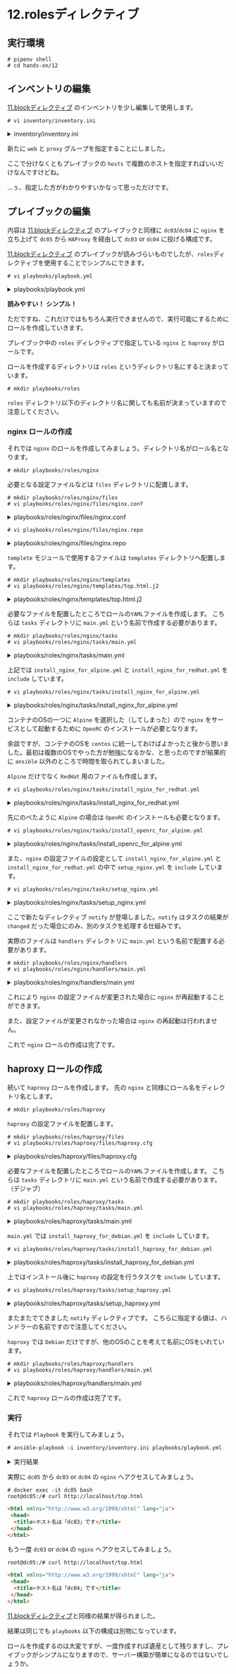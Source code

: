 # 12.rolesディレクティブ

## 実行環境

~~~console
# pipenv shell
# cd hands-on/12
~~~

## インベントリの編集

[11.blockディレクティブ](../11/README.md) のインベントリを少し編集して使用します。

~~~console
# vi inventory/inventory.ini
~~~

<details><summary>inventory/inventory.ini</summary><p>

~~~ini
[docker]
dc03
dc04
dc05

[alpine]
dc03

[centos]
dc04

[debian]
dc05

[web]
dc03
dc04

[proxy]
dc05
~~~

</p></details>

新たに `web` と `proxy` グループを指定することにしました。

ここで分けなくともプレイブックの `hosts` で複数のホストを指定すればいいだけなんですけどね。

...ぅ、指定した方がわかりやすいかなって思っただけです。

## プレイブックの編集

内容は [11.blockディレクティブ](../11/README.md) のプレイブックと同様に `dc03`/`dc04` に `nginx` を立ち上げて `dc05` から `HAProxy` を経由して `dc03` or `dc04` に投げる構成です。

[11.blockディレクティブ](../11/README.md) のプレイブックが読みづらいものでしたが、`roles`ディレクティブを使用することでシンプルにできます。

~~~console
# vi playbooks/playbook.yml
~~~

<details><summary>playbooks/playbook.yml</summary><p>

~~~yaml
---
- hosts: web
  connection: docker
  roles:
    - nginx

- hosts: proxy
  connection: docker
  roles:
    - haproxy
~~~

</p></details>

**読みやすい！** **シンプル！**

ただですね、これだけではもちろん実行できませんので、実行可能にするためにロールを作成していきます。

プレイブック中の `roles` ディレクティブで指定している `nginx` と `haproxy` がロールです。

ロールを作成するディレクトリは `roles` というディレクトリ名にすると決まっています。

~~~console
# mkdir playbooks/roles
~~~

`roles` ディレクトリ以下のディレクトリ名に関しても名前が決まっていますので注意してください。

### nginx ロールの作成

それでは `nginx` のロールを作成してみましょう。ディレクトリ名がロール名となります。

~~~console
# mkdir playbooks/roles/nginx
~~~

必要となる設定ファイルなどは `files` ディレクトリに配置します。

~~~
# mkdir playbooks/roles/nginx/files
# vi playbooks/roles/nginx/files/nginx.conf
~~~

<details><summary>playbooks/roles/nginx/files/nginx.conf</summary><p>

~~~nginx
# This is a default site configuration which will simply return 404, preventing
# chance access to any other virtualhost.

server {
        listen 80 default_server;
        listen [::]:80 default_server;

        # change root directory
        location / {
                root /var/www/html;
        }

        # You may need this to prevent return 404 recursion.
        location = /404.html {
                internal;
        }
}
~~~

</p></details>

~~~console
# vi playbooks/roles/nginx/files/nginx.repo
~~~

<details><summary>playbooks/roles/nginx/files/nginx.repo</summary><p>

~~~ini
[nginx]
name=nginx repo
baseurl=http://nginx.org/packages/centos/7/$basearch/
gpgcheck=0
enabled=1
~~~

</p></details>

`templete` モジュールで使用するファイルは `templates` ディレクトリへ配置します。

~~~console
# mkdir playbooks/roles/nginx/templates
# vi playbooks/roles/nginx/templates/top.html.j2
~~~

<details><summary>playbooks/roles/nginx/templates/top.html.j2</summary><p>

~~~jinja
<html xmlns="http://www.w3.org/1999/xhtml" lang="ja">
 <head>
  <title>ホスト名は「{{ ansible_hostname }}」です</title>
 </head>
</html>
~~~

</p></details>

必要なファイルを配置したところでロールの`YAML`ファイルを作成します。
こちらは `tasks` ディレクトリに `main.yml` という名前で作成する必要があります。

~~~console
# mkdir playbooks/roles/nginx/tasks
# vi playbooks/roles/nginx/tasks/main.yml
~~~

<details><summary>playbooks/roles/nginx/tasks/main.yml</summary><p>

~~~yaml
---
# NGINXのインストール(Alpine)
- include_tasks: install_nginx_for_alpine.yml
  tags: install_nginx_for_alpine
  when: ansible_os_family == "Alpine"

# NGINXのインストール(RedHat)
- include_tasks: install_nginx_for_redhat.yml
  tags: install_nginx_for_redhat
  when: ansible_os_family == "RedHat"
~~~

</p></details>

上記では `install_nginx_for_alpine.yml` と `install_nginx_for_redhat.yml` を `include` しています。

~~~console
# vi playbooks/roles/nginx/tasks/install_nginx_for_alpine.yml
~~~

<details><summary>playbooks/roles/nginx/tasks/install_nginx_for_alpine.yml</summary><p>

~~~yaml
---
# nginx をサービスとして起動するために必要な OpenRC をインストール
- include_tasks: install_openrc_for_alpine.yml

# nginx のインストール
- name: install nginx for Alpine
  apk:
    name: nginx
    state: present

# PIDファイルが作成されるディレクトリを作成
- name: mkdir nginx pid directory for Alpine
  file:
    path: /run/nginx
    state: directory
    owner: nginx
    group: nginx
    mode: 0755

# nginx を起動
- name: start nginx for Alpine
  service:
    name: nginx
    enabled: yes
    state: started

# nginx の設定変更を適用
- include_tasks: setup_nginx.yml
~~~

</p></details>

コンテナのOSの一つに `Alpine` を選択した（してしまった）ので `nginx` をサービスとして起動するために `OpenRC` のインストールが必要となります。

余談ですが、コンテナのOSを `centos` に統一しておけばよかったと後から思いました。最初は複数のOSでやった方が勉強になるかな、と思ったのですが結果的に `ansible` 以外のところで時間を取られてしまいました。

`Alpine` だけでなく `RedHat` 用のファイルも作成します。

~~~console
# vi playbooks/roles/nginx/tasks/install_nginx_for_redhat.yml
~~~

<details><summary>playbooks/roles/nginx/tasks/install_nginx_for_redhat.yml</summary><p>

~~~yaml
---
# nginx のリポジトリを追加
- name: copy nginx repository for Redhat
  copy:
    src: nginx.repo
    dest: /etc/yum.repos.d/
    owner: root
    group: root
    mode: 0644

# nginx のインストール
- name: install nginx for Redhat
  yum:
    name: nginx
    state: present

# nginx を起動
- name: start nginx for Redhat
  systemd:
    name: nginx
    enabled: yes
    state: started

# nginx の設定変更を適用
- include_tasks: setup_nginx.yml
~~~

</p></details>

先にのべたように `Alpine` の場合は `OpenRC` のインストールも必要となります。

~~~console
# vi playbooks/roles/nginx/tasks/install_openrc_for_alpine.yml
~~~

<details><summary>playbooks/roles/nginx/tasks/install_openrc_for_alpine.yml</summary><p>

~~~yaml
---
# OpenRC のインストール
- name: install openrc for Alpine
  apk:
    name: openrc
    state: present

# PIDファイル用のディレクトリを作成
- name: mkdir openrc running directory for Alpine
  file:
    path: /run/openrc
    state: directory
    owner: root
    group: root
    mode: 0755

# 起動回避
- name: touch openrc softlevel file for Alpine
  file:
    path: /run/openrc/softlevel
    state: touch
    owner: root
    group: root
    mode: 0755

# 起動
- name: start openrc for Alpine
  shell: openrc
~~~

</p></details>

また、`nginx` の設定ファイルの設定として `install_nginx_for_alpine.yml` と `install_nginx_for_redhat.yml` の中で `setup_nginx.yml` を `include` しています。

~~~console
# vi playbooks/roles/nginx/tasks/setup_nginx.yml
~~~

<details><summary>playbooks/roles/nginx/tasks/setup_nginx.yml</summary><p>

~~~yaml
---
# ルートディレクトリを作成
- name: mkdir nginx root directory
  file:
    path: /var/www/html
    state: directory
    owner: root
    group: root
    mode: 0755

# nginx の設定ファイルをコピー、設定ファイルに変更があった場合は nginx を再起動
- name: copy nginx configuration
  copy:
    src: nginx.conf
    dest: /etc/nginx/conf.d/default.conf
    owner: root
    group: root
    mode: 0644
  notify: restart nginx for {{ ansible_os_family }}

# htmlファイルを配置
- name: copy nginx configuration
  template:
    src: top.html.j2
    dest: /var/www/html/top.html
    owner: root
    group: root
    mode: 0644
~~~

</p></details>

ここで新たなディレクティブ `notify` が登場しました。`notify` はタスクの結果が `changed` だった場合にのみ、別のタスクを処理する仕組みです。

実際のファイルは `handlers` ディレクトリに `main.yml` という名前で配置する必要があります。

~~~console
# mkdir playbooks/roles/nginx/handlers
# vi playbooks/roles/nginx/handlers/main.yml
~~~

<details><summary>playbooks/roles/nginx/handlers/main.yml</summary><p>

~~~yaml
---
- name: restart nginx for Alpine
  shell: nginx -s reload

- name: restart nginx for RedHat
  systemd:
    name: nginx
    enabled: yes
    state: restarted
~~~

</p></details>

これにより `nginx` の設定ファイルが変更された場合に `nginx` が再起動することができます。

また、設定ファイルが変更されなかった場合は `nginx` の再起動は行われません。

これで `nginx` ロールの作成は完了です。

## haproxy ロールの作成

続いて `haproxy` ロールを作成します。
先の `nginx` と同様にロール名をディレクトリ名とします。

~~~console
# mkdir playbooks/roles/haproxy
~~~

`haproxy` の設定ファイルを配置します。

~~~console
# mkdir playbooks/roles/haproxy/files
# vi playbooks/roles/haproxy/files/haproxy.cfg
~~~

<details><summary>playbooks/roles/haproxy/files/haproxy.cfg</summary><p>

~~~ini
global
        log /dev/log    local0
        log /dev/log    local1 notice
        chroot /var/lib/haproxy
        stats socket /run/haproxy/admin.sock mode 660 level admin expose-fd listeners
        stats timeout 30s
        user haproxy
        group haproxy
        daemon

        # Default SSL material locations
        ca-base /etc/ssl/certs
        crt-base /etc/ssl/private

        # Default ciphers to use on SSL-enabled listening sockets.
        # For more information, see ciphers(1SSL). This list is from:
        #  https://hynek.me/articles/hardening-your-web-servers-ssl-ciphers/
        # An alternative list with additional directives can be obtained from
        #  https://mozilla.github.io/server-side-tls/ssl-config-generator/?server=haproxy
        ssl-default-bind-ciphers ECDH+AESGCM:DH+AESGCM:ECDH+AES256:DH+AES256:ECDH+AES128:DH+AES:RSA+AESGCM:RSA+AES:!aNULL:!MD5:!DSS
        ssl-default-bind-options no-sslv3

defaults
        log     global
        mode    http
        option  httplog
        option  dontlognull
        timeout connect 5000
        timeout client  50000
        timeout server  50000
        errorfile 400 /etc/haproxy/errors/400.http
        errorfile 403 /etc/haproxy/errors/403.http
        errorfile 408 /etc/haproxy/errors/408.http
        errorfile 500 /etc/haproxy/errors/500.http
        errorfile 502 /etc/haproxy/errors/502.http
        errorfile 503 /etc/haproxy/errors/503.http
        errorfile 504 /etc/haproxy/errors/504.http

frontend web_proxy
    default_backend web_servers
    bind *:80

backend web_servers
    option redispatch
    retries 3
    server web01 dc03:80 check
    server web02 dc04:80 check
~~~

</p></details>

必要なファイルを配置したところでロールの`YAML`ファイルを作成します。
こちらは `tasks` ディレクトリに `main.yml` という名前で作成する必要があります。（デジャブ）

~~~console
# mkdir playbooks/roles/haproxy/tasks
# vi playbooks/roles/haproxy/tasks/main.yml
~~~

<details><summary>playbooks/roles/haproxy/tasks/main.yml</summary><p>

~~~yaml
---
- include_tasks: install_haproxy_for_debian.yml
  tags: install_haproxy_for_debian
~~~

</p></details>

`main.yml` では `install_haproxy_for_debian.yml` を `include` しています。

~~~console
# vi playbooks/roles/haproxy/tasks/install_haproxy_for_debian.yml
~~~

<details><summary>playbooks/roles/haproxy/tasks/install_haproxy_for_debian.yml</summary><p>

~~~yaml
---
- name: install haproxy for Debian
  apt:
    name: haproxy
    state: present

- name: start haproxy for Debian
  service:
    name: haproxy
    state: started

- include_tasks: setup_haproxy.yml
~~~

</p></details>

上ではインストール後に `haproxy` の設定を行うタスクを `include` しています。

~~~console
# vi playbooks/roles/haproxy/tasks/setup_haproxy.yml
~~~

<details><summary>playbooks/roles/haproxy/tasks/setup_haproxy.yml</summary><p>

~~~yaml
---
- name: copy haproxy configuration
  copy:
    src: haproxy.cfg
    dest: /etc/haproxy/haproxy.cfg
    owner: root
    group: root
    mode: 0644
  notify: restart haproxy for {{ ansible_os_family }}
~~~

</p></details>

またまたでてきました `notify` ディレクティブです。
こちらに指定する値は、ハンドラーの名前ですので注意してください。

`haproxy` では `Debian` だけですが、他のOSのことを考えて名前にOSをいれています。

~~~console
# mkdir playbooks/roles/haproxy/handlers
# vi playbooks/roles/haproxy/handlers/main.yml
~~~

<details><summary>playbooks/roles/haproxy/handlers/main.yml</summary><p>

~~~yaml
---
- name: restart haproxy for Debian
  service:
    name: haproxy
    state: restarted
~~~

</p></details>

これで `haproxy` ロールの作成は完了です。

### 実行

それでは `Playbook` を実行してみましょう。

~~~console
# ansible-playbook -i inventory/inventory.ini playbooks/playbook.yml
~~~

<details><summary>実行結果</summary><p>

~~~shell-session
PLAY [web] *********************************************************************************

TASK [Gathering Facts] *********************************************************************
ok: [dc03]
ok: [dc04]

TASK [nginx : include_tasks] ***************************************************************
skipping: [dc04]
included: /.../study.ansible/hands-on/12/playbooks/roles/nginx/tasks/install_nginx_for_alpine.yml for dc03

TASK [nginx : include_tasks] ***************************************************************
included: /.../study.ansible/hands-on/12/playbooks/roles/nginx/tasks/install_openrc_for_alpine.yml for dc03

TASK [nginx : install openrc for Alpine] ***************************************************
changed: [dc03]

TASK [nginx : mkdir openrc running directory for Alpine] ***********************************
changed: [dc03]

TASK [nginx : touch openrc softlevel file for Alpine] **************************************
changed: [dc03]

TASK [nginx : start openrc for Alpine] *****************************************************
changed: [dc03]

TASK [nginx : install nginx for Alpine] ****************************************************
changed: [dc03]

TASK [nginx : mkdir nginx pid directory for Alpine] ****************************************
changed: [dc03]

TASK [nginx : start nginx for Alpine] ******************************************************
changed: [dc03]

TASK [nginx : include_tasks] ***************************************************************
included: /.../study.ansible/hands-on/12/playbooks/roles/nginx/tasks/setup_nginx.yml for dc03

TASK [nginx : mkdir nginx root directory] **************************************************
changed: [dc03]

TASK [nginx : copy nginx configuration] ****************************************************
changed: [dc03]

TASK [nginx : copy nginx configuration] ****************************************************
changed: [dc03]

TASK [nginx : include_tasks] ***************************************************************
skipping: [dc03]
included: /.../study.ansible/hands-on/12/playbooks/roles/nginx/tasks/install_nginx_for_redhat.yml for dc04

TASK [nginx : copy nginx repository for Redhat] ********************************************
changed: [dc04]

TASK [nginx : install nginx for Redhat] ****************************************************
changed: [dc04]

TASK [nginx : start nginx for Redhat] ******************************************************
changed: [dc04]

TASK [nginx : include_tasks] ***************************************************************
included: /.../study.ansible/hands-on/12/playbooks/roles/nginx/tasks/setup_nginx.yml for dc04

TASK [nginx : mkdir nginx root directory] **************************************************
changed: [dc04]

TASK [nginx : copy nginx configuration] ****************************************************
changed: [dc04]

TASK [nginx : copy nginx configuration] ****************************************************
changed: [dc04]

RUNNING HANDLER [nginx : restart nginx for Alpine] *****************************************
changed: [dc03]

RUNNING HANDLER [nginx : restart nginx for RedHat] *****************************************
changed: [dc04]

PLAY [proxy] *******************************************************************************

TASK [Gathering Facts] *********************************************************************
ok: [dc05]

TASK [haproxy : include_tasks] *************************************************************
included: /.../study.ansible/hands-on/12/playbooks/roles/haproxy/tasks/install_haproxy_for_debian.yml for dc05

TASK [haproxy : install haproxy for Debian] ************************************************
[WARNING]: Updating cache and auto-installing missing dependency: python-apt
changed: [dc05]

TASK [haproxy : start haproxy for Debian] **************************************************
changed: [dc05]

TASK [haproxy : include_tasks] *************************************************************
included: /.../study.ansible/hands-on/12/playbooks/roles/haproxy/tasks/setup_haproxy.yml for dc05

TASK [haproxy : copy haproxy configuration] ************************************************
changed: [dc05]

RUNNING HANDLER [haproxy : restart haproxy for Debian] *************************************
changed: [dc05]

PLAY RECAP *********************************************************************************
dc03                       : ok=15   changed=11   unreachable=0    failed=0    skipped=1    rescued=0    ignored=0
dc04                       : ok=10   changed=7    unreachable=0    failed=0    skipped=1    rescued=0    ignored=0
dc05                       : ok=7    changed=4    unreachable=0    failed=0    skipped=0    rescued=0    ignored=0
~~~

</p></details>

実際に `dc05` から `dc03` or `dc04` の `nginx` へアクセスしてみましょう。

~~~console
# docker exec -it dc05 bash
root@dc05:/# curl http://localhost/top.html
~~~

~~~html
<html xmlns="http://www.w3.org/1999/xhtml" lang="ja">
 <head>
  <title>ホスト名は「dc03」です</title>
 </head>
</html>
~~~

もう一度 `dc03` or `dc04` の `nginx` へアクセスしてみましょう。

~~~console
root@dc05:/# curl http://localhost/top.html
~~~

~~~html
<html xmlns="http://www.w3.org/1999/xhtml" lang="ja">
 <head>
  <title>ホスト名は「dc04」です</title>
 </head>
</html>
~~~

[11.blockディレクティブ](../11/README.md)と同様の結果が得られました。

結果は同じでも `playbooks` 以下の構成は別物になっています。

ロールを作成するのは大変ですが、一度作成すれば遺産として残りますし、プレイブックがシンプルになりますので、サーバー構築が簡単になるのではないでしょうか。
